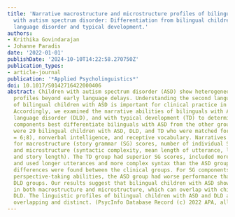 ```yaml
---
title: 'Narrative macrostructure and microstructure profiles of bilingual children
  with autism spectrum disorder: Differentiation from bilingual children with developmental
  language disorder and typical development.'
authors:
- Krithika Govindarajan
- Johanne Paradis
date: '2022-01-01'
publishDate: '2024-10-10T14:22:58.270750Z'
publication_types:
- article-journal
publication: '*Applied Psycholinguistics*'
doi: 10.1017/S0142716422000406
abstract: Children with autism spectrum disorder (ASD) show heterogeneous language
  profiles beyond early language delays. Understanding the second language profiles
  of bilingual children with ASD is important for clinical practice in diverse societies.
  Accordingly, we examined the narrative abilities of bilinguals with ASD, with developmental
  language disorder (DLD), and with typical development (TD) to determine which narrative
  components best differentiate bilinguals with ASD from the other groups. Participants
  were 29 bilingual children with ASD, DLD, and TD who were matched for age (mean
  = 6;8), nonverbal intelligence, and receptive vocabulary. Narratives were coded
  for macrostructure (story grammar (SG) scores, number of individual SG components)
  and microstructure (syntactic complexity, mean length of utterance, lexical diversity,
  and story length). The TD group had superior SG scores, included more SG components,
  and used longer utterances and more complex syntax than the ASD group, whereas no
  differences were found between the clinical groups. For SG components requiring
  perspective-taking abilities, the ASD group had worse performance than the TD and
  DLD groups. Our results suggest that bilingual children with ASD show weaknesses
  in both macrostructure and microstructure, which can overlap with children with
  DLD. The linguistic profiles of bilingual children with ASD and DLD are thus both
  overlapping and distinct. (PsycInfo Database Record (c) 2022 APA, all rights reserved)
---
```

